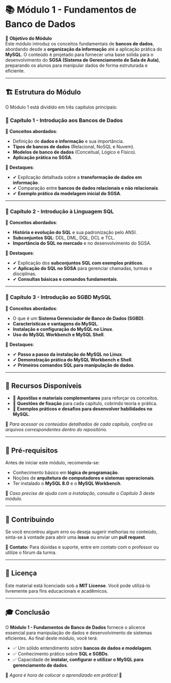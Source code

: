# 📚 Módulo 1 - Fundamentos de Banco de Dados

🎯 **Objetivo do Módulo**  
Este módulo introduz os conceitos fundamentais de **bancos de dados**, abordando desde a **organização da informação** até a aplicação prática do **MySQL**. O conteúdo é projetado para fornecer uma base sólida para o desenvolvimento do **SGSA (Sistema de Gerenciamento de Sala de Aula)**, preparando os alunos para manipular dados de forma estruturada e eficiente.

---

## 🏗 **Estrutura do Módulo**

O Módulo 1 está dividido em três capítulos principais:

### 📖 **Capítulo 1 - Introdução aos Bancos de Dados**

📌 **Conceitos abordados**:

- Definição de **dados e informação** e sua importância.
- **Tipos de bancos de dados** (Relacional, NoSQL e Nuvem).
- **Modelos de banco de dados** (Conceitual, Lógico e Físico).
- **Aplicação prática no SGSA**.

📌 **Destaques**:
- ✔ Explicação detalhada sobre a **transformação de dados em informação**.  
- ✔ Comparação entre **bancos de dados relacionais e não relacionais**.  
- ✔ **Exemplo prático da modelagem inicial do SGSA**.  

---

### 📖 **Capítulo 2 - Introdução à Linguagem SQL**

📌 **Conceitos abordados**:

- **História e evolução do SQL** e sua padronização pelo ANSI.
- **Subconjuntos SQL**: DDL, DML, DQL, DCL e TCL.
- **Importância do SQL no mercado** e no desenvolvimento do SGSA.

📌 **Destaques**:
- ✔ Explicação dos **subconjuntos SQL com exemplos práticos**.  
- ✔ **Aplicação do SQL no SGSA** para gerenciar chamadas, turmas e disciplinas.  
- ✔ **Consultas básicas e comandos fundamentais**.  

---

### 📖 **Capítulo 3 - Introdução ao SGBD MySQL**

📌 **Conceitos abordados**:

- O que é um **Sistema Gerenciador de Banco de Dados (SGBD)**.
- **Características e vantagens do MySQL**.
- **Instalação e configuração do MySQL no Linux**.
- **Uso do MySQL Workbench e MySQL Shell**.

📌 **Destaques**:
- ✔ **Passo a passo da instalação do MySQL no Linux**.  
- ✔ **Demonstração prática do MySQL Workbench e Shell**.  
- ✔ **Primeiros comandos SQL para manipulação de dados**.  

---

## 📝 **Recursos Disponíveis**

- 🔹 **Apostilas e materiais complementares** para reforçar os conceitos.  
- 🔹 **Questões de fixação** para cada capítulo, cobrindo teoria e prática.  
- 🔹 **Exemplos práticos e desafios para desenvolver habilidades no MySQL**.  

📌 *Para acessar os conteúdos detalhados de cada capítulo, confira os arquivos correspondentes dentro do repositório.*  

---

## 🚀 **Pré-requisitos**

Antes de iniciar este módulo, recomenda-se:

- Conhecimento básico em **lógica de programação**.  
- Noções de **arquitetura de computadores e sistemas operacionais**.  
- Ter instalado o **MySQL 8.0** e o **MySQL Workbench**.  

📢 *Caso precise de ajuda com a instalação, consulte o Capítulo 3 deste módulo.*  

---

## 🤝 **Contribuindo**

Se você encontrou algum erro ou deseja sugerir melhorias no conteúdo, sinta-se à vontade para abrir uma **issue** ou enviar um **pull request**.  

📩 **Contato:** Para dúvidas e suporte, entre em contato com o professor ou utilize o fórum da turma.  

---

## 📜 **Licença**

Este material está licenciado sob a **MIT License**. Você pode utilizá-lo livremente para fins educacionais e acadêmicos.  

---

## 🎓 **Conclusão**

O **Módulo 1 - Fundamentos de Banco de Dados** fornece o alicerce essencial para manipulação de dados e desenvolvimento de sistemas eficientes. Ao final deste módulo, você terá:
- ✅ Um sólido entendimento sobre **bancos de dados e modelagem**.  
- ✅ Conhecimento prático sobre **SQL e SGBDs**.  
- ✅ Capacidade de **instalar, configurar e utilizar o MySQL para gerenciamento de dados**.  

📢 *Agora é hora de colocar o aprendizado em prática!* 🚀  
